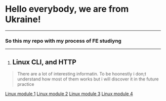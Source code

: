 # Hello everybody, we are from Ukraine!
---------------------------
### So this my repo with my process of FE studiyng
---------------------
1) ## Linux CLI, and HTTP
> There are a lot of interesting informatin. To be hoonestly i don;t understand how most of them works but i will discover it in the future practice

[Linux module 1](https://github.com/ded-git/kottans-FE/blob/master/task_linux_cli/q4.JPG)
[Linux module 2](https://github.com/ded-git/kottans-FE/blob/master/task_linux_cli/q4.JPG)
[Linux module 3](https://github.com/ded-git/kottans-FE/blob/master/task_linux_cli/q4.JPG)
[Linux module 4](https://github.com/ded-git/kottans-FE/blob/master/task_linux_cli/q4.JPG)
